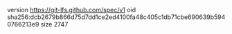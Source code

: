 version https://git-lfs.github.com/spec/v1
oid sha256:dcb2679b866d75d7dd1ce2ed4100fa48c405c1db71cbe690639b5940766213e9
size 2747
